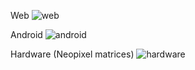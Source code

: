 Web
![web](http://i.imgur.com/GVY2PUh.png)

Android
![android](http://i.imgur.com/kJxscKP.png)

Hardware (Neopixel matrices)
![hardware](http://i.imgur.com/kfFCHWO.png)